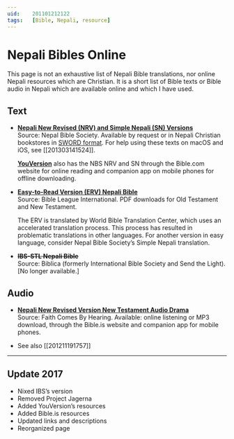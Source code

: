 ```yaml
---
uid:	201101212122
tags:	[Bible, Nepali, resource]
---
```


# Nepali Bibles Online

This page is not an exhaustive list of Nepali Bible translations, nor online Nepali resources which are Christian. It is a short list of Bible texts or Bible audio in Nepali which are available online and which I have used.

## Text

- [**Nepali New Revised (NRV) and Simple Nepali (SN) Versions**](http://www.nepalbiblesociety.org)  
	Source: Nepal Bible Society. Available by request or in Nepali Christian bookstores in [SWORD format](http://www.crosswire.org). For help using these texts on macOS and iOS, see [[201303141524]].  
	  
	[**YouVersion**](https://www.bible.com/languages/nep) also has the NBS NRV and SN through the Bible.com website for online reading and companion app on mobile phones for offline downloading.

- [**Easy-to-Read Version (ERV) Nepali Bible**](https://www.bibleleague.org/bible-downloads/)  
	Source: Bible League International. PDF downloads for Old Testament and New Testament.  
	  
	The ERV is translated by World Bible Translation Center, which uses an accelerated translation process. This process has resulted in problematic translations in other languages. For another version in easy language, consider Nepal Bible Society’s Simple Nepali translation.

- **<s>IBS-STL Nepali Bible</s>**  
	Source: Biblica (formerly International Bible Society and Send the Light). [No longer available.]

## Audio

- [**Nepali New Revised Version New Testament Audio Drama**](http://listen.bible.is/NEPNRV/Matt/1/D)  
	Source: Faith Comes By Hearing. Available: online listening or MP3 download, through the Bible.is website and companion app for mobile phones.

- See also [[201211191757]]

---- 

## Update 2017

- Nixed IBS’s version
- Removed Project Jagerna
- Added YouVersion’s resources
- Added Bible.is resources
- Updated links and descriptions
- Reorganized page
